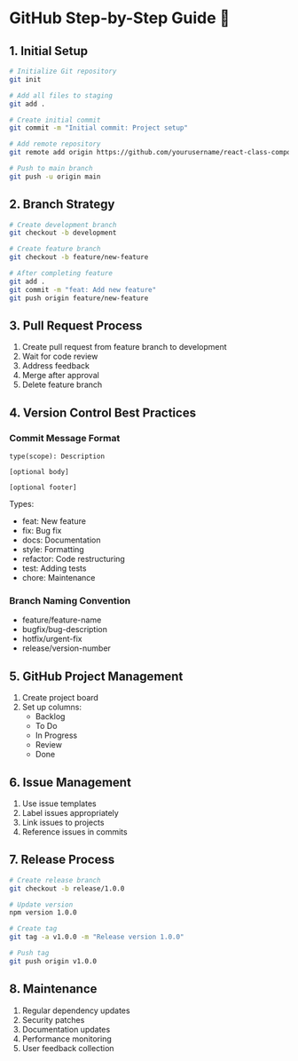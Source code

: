 # GitHub Step-by-Step Guide 📘

## 1. Initial Setup

```bash
# Initialize Git repository
git init

# Add all files to staging
git add .

# Create initial commit
git commit -m "Initial commit: Project setup"

# Add remote repository
git remote add origin https://github.com/yourusername/react-class-components-game.git

# Push to main branch
git push -u origin main
```

## 2. Branch Strategy

```bash
# Create development branch
git checkout -b development

# Create feature branch
git checkout -b feature/new-feature

# After completing feature
git add .
git commit -m "feat: Add new feature"
git push origin feature/new-feature
```

## 3. Pull Request Process

1. Create pull request from feature branch to development
2. Wait for code review
3. Address feedback
4. Merge after approval
5. Delete feature branch

## 4. Version Control Best Practices

### Commit Message Format
```
type(scope): Description

[optional body]

[optional footer]
```

Types:
- feat: New feature
- fix: Bug fix
- docs: Documentation
- style: Formatting
- refactor: Code restructuring
- test: Adding tests
- chore: Maintenance

### Branch Naming Convention
- feature/feature-name
- bugfix/bug-description
- hotfix/urgent-fix
- release/version-number

## 5. GitHub Project Management

1. Create project board
2. Set up columns:
   - Backlog
   - To Do
   - In Progress
   - Review
   - Done

## 6. Issue Management

1. Use issue templates
2. Label issues appropriately
3. Link issues to projects
4. Reference issues in commits

## 7. Release Process

```bash
# Create release branch
git checkout -b release/1.0.0

# Update version
npm version 1.0.0

# Create tag
git tag -a v1.0.0 -m "Release version 1.0.0"

# Push tag
git push origin v1.0.0
```

## 8. Maintenance

1. Regular dependency updates
2. Security patches
3. Documentation updates
4. Performance monitoring
5. User feedback collection